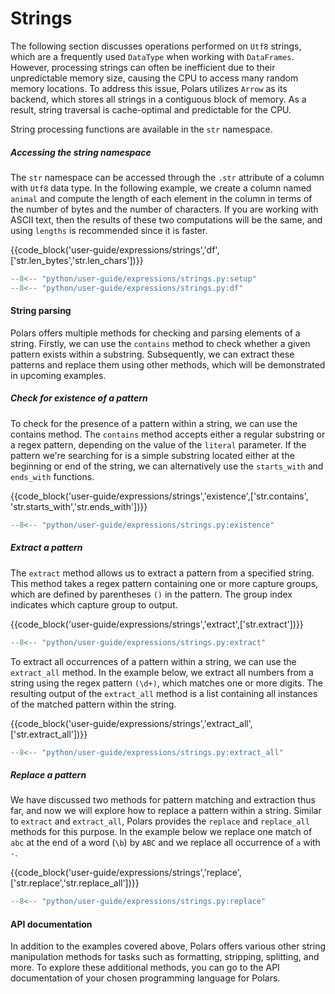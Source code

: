 # Strings

The following section discusses operations performed on `Utf8` strings, which are a frequently used `DataType` when working with `DataFrames`. However, processing strings can often be inefficient due to their unpredictable memory size, causing the CPU to access many random memory locations. To address this issue, Polars utilizes `Arrow` as its backend, which stores all strings in a contiguous block of memory. As a result, string traversal is cache-optimal and predictable for the CPU.

String processing functions are available in the `str` namespace.

##### Accessing the string namespace

The `str` namespace can be accessed through the `.str` attribute of a column with `Utf8` data type. In the following example, we create a column named `animal` and compute the length of each element in the column in terms of the number of bytes and the number of characters. If you are working with ASCII text, then the results of these two computations will be the same, and using `lengths` is recommended since it is faster.

{{code_block('user-guide/expressions/strings','df',['str.len_bytes','str.len_chars'])}}

```python exec="on" result="text" session="user-guide/strings"
--8<-- "python/user-guide/expressions/strings.py:setup"
--8<-- "python/user-guide/expressions/strings.py:df"
```

#### String parsing

Polars offers multiple methods for checking and parsing elements of a string. Firstly, we can use the `contains` method to check whether a given pattern exists within a substring. Subsequently, we can extract these patterns and replace them using other methods, which will be demonstrated in upcoming examples.

##### Check for existence of a pattern

To check for the presence of a pattern within a string, we can use the contains method. The `contains` method accepts either a regular substring or a regex pattern, depending on the value of the `literal` parameter. If the pattern we're searching for is a simple substring located either at the beginning or end of the string, we can alternatively use the `starts_with` and `ends_with` functions.

{{code_block('user-guide/expressions/strings','existence',['str.contains', 'str.starts_with','str.ends_with'])}}

```python exec="on" result="text" session="user-guide/strings"
--8<-- "python/user-guide/expressions/strings.py:existence"
```

##### Extract a pattern

The `extract` method allows us to extract a pattern from a specified string. This method takes a regex pattern containing one or more capture groups, which are defined by parentheses `()` in the pattern. The group index indicates which capture group to output.

{{code_block('user-guide/expressions/strings','extract',['str.extract'])}}

```python exec="on" result="text" session="user-guide/strings"
--8<-- "python/user-guide/expressions/strings.py:extract"
```

To extract all occurrences of a pattern within a string, we can use the `extract_all` method. In the example below, we extract all numbers from a string using the regex pattern `(\d+)`, which matches one or more digits. The resulting output of the `extract_all` method is a list containing all instances of the matched pattern within the string.

{{code_block('user-guide/expressions/strings','extract_all',['str.extract_all'])}}

```python exec="on" result="text" session="user-guide/strings"
--8<-- "python/user-guide/expressions/strings.py:extract_all"
```

##### Replace a pattern

We have discussed two methods for pattern matching and extraction thus far, and now we will explore how to replace a pattern within a string. Similar to `extract` and `extract_all`, Polars provides the `replace` and `replace_all` methods for this purpose. In the example below we replace one match of `abc` at the end of a word (`\b`) by `ABC` and we replace all occurrence of `a` with `-`.

{{code_block('user-guide/expressions/strings','replace',['str.replace','str.replace_all'])}}

```python exec="on" result="text" session="user-guide/strings"
--8<-- "python/user-guide/expressions/strings.py:replace"
```

#### API documentation

In addition to the examples covered above, Polars offers various other string manipulation methods for tasks such as formatting, stripping, splitting, and more. To explore these additional methods, you can go to the API documentation of your chosen programming language for Polars.
